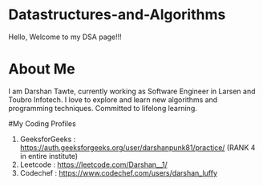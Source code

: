 # Datastructures-and-Algorithms

Hello, Welcome to my DSA page!!!


# About Me
I am Darshan Tawte, currently working as Software Engineer in Larsen and Toubro Infotech.
I love to explore and learn new algorithms and programming techniques.
Committed to lifelong learning.


#My Coding Profiles

1. GeeksforGeeks : https://auth.geeksforgeeks.org/user/darshanpunk81/practice/ (RANK 4 in entire institute)
2. Leetcode : https://leetcode.com/Darshan__1/
3. Codechef : https://www.codechef.com/users/darshan_luffy


